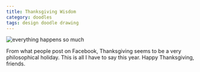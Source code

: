 ```yaml
---
title: Thanksgiving Wisdom
category: doodles
tags: design doodle drawing
---
```


![everything happens so much](https://baileycmiller.github.io/blog/assets/everything.png)

From what people post on Facebook, Thanksgiving seems to be a very philosophical holiday. This is all I have to say this year. Happy Thanksgiving, friends.
